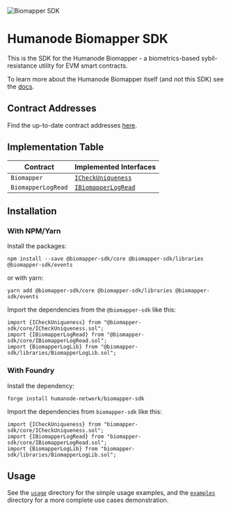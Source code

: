 ![Biomapper SDK][logo]

[logo]: https://github.com/humanode-network/biomapper-sdk/assets/265507/2afffc2e-85c2-4410-9866-b3956c7e0baf

# Humanode Biomapper SDK

This is the SDK for the Humanode Biomapper - a biometrics-based sybil-resistance
utility for EVM smart contracts.

To learn more about the Humanode Biomapper itself (and not this SDK) see the [docs].

[docs]: https://link.humanode.io/docs/biomapper

## Contract Addresses

Find the up-to-date contract addresses [here][contract-addresses].

[contract-addresses]: https://link.humanode.io/docs/biomapper/contract-addresses

## Implementation Table

| Contract           | Implemented Interfaces |
| ------------------ | ---------------------- |
| `Biomapper`        | [`ICheckUniqueness`]   |
| `BiomapperLogRead` | [`IBiomapperLogRead`]  |

[`IBiomapperLogRead`]: core/IBiomapperLogRead.sol/interface.IBiomapperLogRead.html
[`ICheckUniqueness`]: core/ICheckUniqueness.sol/interface.ICheckUniqueness.html

## Installation

### With NPM/Yarn

Install the packages:

```shell
npm install --save @biomapper-sdk/core @biomapper-sdk/libraries @biomapper-sdk/events
```

or with yarn:

```shell
yarn add @biomapper-sdk/core @biomapper-sdk/libraries @biomapper-sdk/events
```

Import the dependencies from the `@biomapper-sdk` like this:

```solidity
import {ICheckUniqueness} from "@biomapper-sdk/core/ICheckUniqueness.sol";
import {IBiomapperLogRead} from "@biomapper-sdk/core/IBiomapperLogRead.sol";
import {BiomapperLogLib} from "@biomapper-sdk/libraries/BiomapperLogLib.sol";
```

### With Foundry

Install the dependency:

```shell
forge install humanode-network/biomapper-sdk
```

Import the dependencies from `biomapper-sdk` like this:

```solidity
import {ICheckUniqueness} from "biomapper-sdk/core/ICheckUniqueness.sol";
import {IBiomapperLogRead} from "biomapper-sdk/core/IBiomapperLogRead.sol";
import {BiomapperLogLib} from "biomapper-sdk/libraries/BiomapperLogLib.sol";
```

## Usage

See the [`usage`][usage] directory for the simple usage examples, and
the [`examples`][examples] directory for a more complete use cases
demonstration.

[usage]: https://github.com/humanode-network/biomapper-sdk/tree/master/usage
[examples]: https://github.com/humanode-network/biomapper-sdk/tree/master/examples
